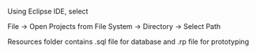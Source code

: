 Using Eclipse IDE, select

File -> Open Projects from File System -> Directory -> Select Path

Resources folder contains .sql file for database and .rp file for prototyping

